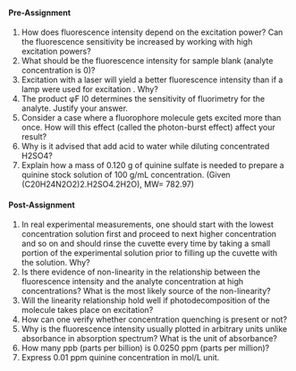 #### Pre-Assignment

1. How does fluorescence intensity depend on the excitation power? Can the fluorescence sensitivity be increased by working with high excitation powers?  
2. What should be the fluorescence intensity for sample blank (analyte concentration is 0)?  
3. Excitation with a laser will yield a better fluorescence intensity than if a lamp were used for excitation . Why?  
4. The product &#966;F I0 determines the sensitivity of fluorimetry for the analyte. Justify your answer.  
5. Consider a case where a fluorophore molecule gets excited more than once. How will this effect (called the photon-burst effect) affect your result?  
6. Why is it advised that add acid to water while diluting concentrated H2SO4?  
7. Explain how a mass of 0.120 g of quinine sulfate is needed to prepare a quinine stock solution of 100 g/mL concentration. (Given (C20H24N2O2)2.H2SO4.2H2O), MW= 782.97)  

#### Post-Assignment

1. In real experimental measurements, one should start with the lowest concentration solution first and proceed to next higher concentration and so on and should rinse the cuvette every time by taking a small portion of the experimental solution prior to filling up the cuvette with the solution. Why?  
2. Is there evidence of non-linearity in the relationship between the fluorescence intensity and the analyte concentration at high concentrations? What is the most likely source of the non-linearity?  
3. Will the linearity relationship hold well if photodecomposition of the molecule takes place on excitation?  
4. How can one verify whether concentration quenching is present or not?  
5. Why is the fluorescence intensity usually plotted in arbitrary units unlike absorbance in absorption spectrum? What is the unit of absorbance?   
6. How many ppb (parts per billion) is 0.0250 ppm (parts per million)?  
7. Express 0.01 ppm quinine concentration in mol/L unit.  
